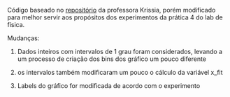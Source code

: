 Código baseado no [repositório](https://github.com/krissiazawadzki/Lab_Fisica_Geral_2024/blob/main/pratica_1/pratica_1.ipynb)   da professora Krissia, porém modificado para melhor servir aos propósitos dos experimentos da prática 4 do lab de física.

Mudanças:

1) Dados inteiros com intervalos de 1 grau foram considerados, levando a um processo de criação dos bins dos gráfico
um pouco diferente

2) os intervalos também modificaram um pouco o cálculo da variável x_fit

3) Labels do gráfico for modificada de acordo com o experimento
